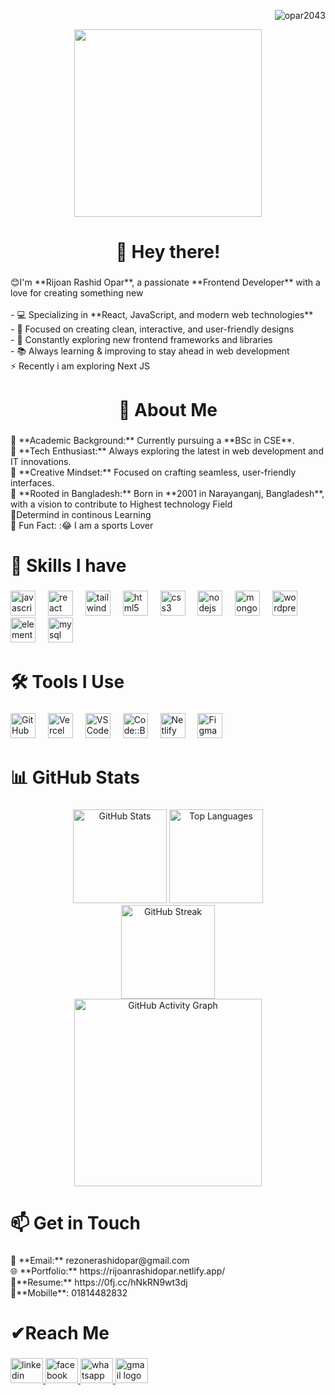 <p align="right">
  <img src="https://komarev.com/ghpvc/?username=opar2043&label=Profile%20views&color=0e75b6&style=flat" alt="opar2043" />
</p>

<div align="center">
  <img height="300" src="https://i.ibb.co.com/C5mPXqWy/git-Hub-Png2.png"  />
</div>


###

<h1 align="center">👋 Hey there!</h1>

###

<p align="left">😊I'm **Rijoan Rashid Opar**, a passionate **Frontend Developer** with a love for creating something new<br><br>- 💻 Specializing in **React, JavaScript, and modern web technologies**<br>- 🎨 Focused on creating clean, interactive, and user-friendly designs<br>- 🚀 Constantly exploring new frontend frameworks and libraries<br>- 📚 Always learning & improving to stay ahead in web development<br>⚡  Recently i am exploring Next JS</p>

###

<h1 align="center">🚀 About Me</h1>

###

<p align="left">🔹 **Academic Background:** Currently pursuing a **BSc in CSE**.  <br>🔹 **Tech Enthusiast:** Always exploring the latest in web development and IT innovations.  <br>🔹 **Creative Mindset:** Focused on crafting seamless, user-friendly interfaces.  <br>🔹 **Rooted in Bangladesh:** Born in **2001 in Narayanganj, Bangladesh**, with a vision to contribute to Highest  technology Field<br>🔹Determind in continous Learning<br>🔹  Fun Fact: :😂 I am a sports Lover</p>

###

<h1 align="left">🏴 Skills I have</h1>

###

<div align="left">
  <img src="https://cdn.jsdelivr.net/gh/devicons/devicon/icons/javascript/javascript-original.svg" height="40" alt="javascript logo" />
  <img width="12" />
  <img src="https://cdn.jsdelivr.net/gh/devicons/devicon/icons/react/react-original.svg" height="40" alt="react logo" />
  <img width="12" />
  <img src="https://skillicons.dev/icons?i=tailwind" height="40" alt="tailwindcss logo" />
  <img width="12" />
  <img src="https://skillicons.dev/icons?i=html" height="40" alt="html5 logo" />
  <img width="12" />
  <img src="https://skillicons.dev/icons?i=css" height="40" alt="css3 logo" />
  <img width="12" />
  <img src="https://skillicons.dev/icons?i=nodejs" height="40" alt="nodejs logo" />
  <img width="12" />
  <img src="https://skillicons.dev/icons?i=mongodb" height="40" alt="mongodb logo" />
  <img width="12" />
  <img src="https://skillicons.dev/icons?i=wordpress" height="40" alt="wordpress logo" />
  <img width="12" />
  <img src="https://skillicons.dev/icons?i=elementor" height="40" alt="elementor logo" />
  <img width="12" />
  <img src="https://skillicons.dev/icons?i=mysql" height="40" alt="mysql logo" />
</div>

###   

<h1 align="left">🛠 Tools I Use</h1>

###

<div align="left">
  <img src="https://skillicons.dev/icons?i=github" height="40" alt="GitHub logo" />
  <img width="12" />
  <img src="https://skillicons.dev/icons?i=vercel" height="40" alt="Vercel logo" />
  <img width="12" />
  <img src="https://skillicons.dev/icons?i=vscode" height="40" alt="VS Code logo" />
  <img width="12" />
  <img src="https://skillicons.dev/icons?i=codeblocks" height="40" alt="Code::Blocks logo" />
  <img width="12" />
  <img src="https://skillicons.dev/icons?i=netlify" height="40" alt="Netlify logo" />
  <img width="12" />
  <img src="https://skillicons.dev/icons?i=figma" height="40" alt="Figma logo" />
</div>



###

<h1 align="left">📊 GitHub Stats</h1>

###

<div align="center">

  <!-- GitHub Stats -->
  <img src="https://github-readme-stats.vercel.app/api?username=opar2043&show_icons=true&theme=dracula&count_private=true&include_all_commits=true" height="150" alt="GitHub Stats" />

  <!-- Top Languages -->
  <img src="https://github-readme-stats.vercel.app/api/top-langs/?username=opar2043&layout=compact&theme=dracula&langs_count=8" height="150" alt="Top Languages" />

</div>

<div align="center">

  <!-- GitHub Streak -->
  <img src="https://streak-stats.demolab.com?user=opar2043&theme=dracula&hide_border=false" height="150" alt="GitHub Streak" />

</div>

<div align="center">

  <!-- Activity Graph -->
  <img src="https://github-readme-activity-graph.vercel.app/graph?username=opar2043&theme=dracula" height="300" alt="GitHub Activity Graph" />

</div>


###

<h1 align="left">📫 Get in Touch</h1>

###

<p align="left">📧 **Email:** rezonerashidopar@gmail.com<br>🌐 **Portfolio:** https://rijoanrashidopar.netlify.app/<br>📄**Resume:** https://0fj.cc/hNkRN9wt3dj<br>📱**Mobille**:  01814482832</p>

###

<h1 align="left">✔Reach Me</h1>

###

<div align="left">
 
  <a href="https://www.linkedin.com/in/rijoan-rashid-opar/" target="_blank">
     <img src="https://raw.githubusercontent.com/maurodesouza/profile-readme-generator/master/src/assets/icons/social/linkedin/default.svg" width="52" height="40" alt="linkedin logo"  />
  </a>
  <a href="https://www.facebook.com/share/1AY9hw3GT2/" target="_blank">
    <img src="https://raw.githubusercontent.com/maurodesouza/profile-readme-generator/master/src/assets/icons/social/facebook/default.svg" width="52" height="40" alt="facebook logo"  />
  </a>
  <a href="https://wa.me/qr/7FADY5JLDLSMB1" target="_blank">
    <img src="https://raw.githubusercontent.com/maurodesouza/profile-readme-generator/master/src/assets/icons/social/whatsapp/default.svg" width="52" height="40" alt="whatsapp logo"  />
  </a>
  <a href="rexonerashidopar@gmail.com" target="_blank">
    <img src="https://raw.githubusercontent.com/maurodesouza/profile-readme-generator/master/src/assets/icons/social/gmail/default.svg" width="52" height="40" alt="gmail logo"  />
  </a>
</div>

###


